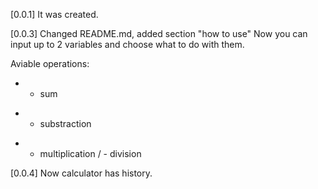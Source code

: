 [0.0.1]
It was created.

[0.0.3]
Changed README.md, added section "how to use"
Now you can input up to 2 variables and choose what to do with them.

Aviable operations:
+ - sum
- - substraction
* - multiplication
/ - division

[0.0.4]
Now calculator has history.
